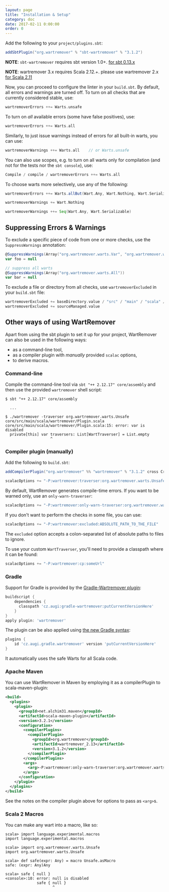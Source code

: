 ```yaml
---
layout: page
title: "Installation & Setup"
category: doc
date: 2017-02-11 0:00:00
order: 0
---
```


Add the following to your `project/plugins.sbt`:

```scala
addSbtPlugin("org.wartremover" % "sbt-wartremover" % "3.1.2")
```

**NOTE**: `sbt-wartremover` requires sbt version 1.0+. [for sbt 0.13.x](https://github.com/wartremover/wartremover/blob/da1e629e3367c0ec/docs/_posts/2017-02-11-install-setup.md)

**NOTE**: wartremover 3.x requires Scala 2.12.+. please use wartremover 2.x [for Scala 2.11](https://github.com/wartremover/wartremover/blob/9f69ec1b75e1350e098987602c5f94f75251f50b/docs/_posts/2017-02-11-install-setup.md)

Now, you can proceed to configure the linter in your `build.sbt`. By default, all errors and warnings are turned off. To turn on all checks that are currently considered stable, use:

```scala
wartremoverErrors ++= Warts.unsafe
```

To turn on *all* available errors (some have false positives), use:

```scala
wartremoverErrors ++= Warts.all
```

Similarly, to just issue warnings instead of errors for all built-in warts, you can use:

```scala
wartremoverWarnings ++= Warts.all    // or Warts.unsafe
```

You can also use scopes, e.g. to turn on all warts only for compilation (and not for the tests nor the `sbt console`), use:

```scala
Compile / compile / wartremoverErrors ++= Warts.all
```

To choose warts more selectively, use any of the following:

```scala
wartremoverErrors ++= Warts.allBut(Wart.Any, Wart.Nothing, Wart.Serializable)

wartremoverWarnings += Wart.Nothing

wartremoverWarnings ++= Seq(Wart.Any, Wart.Serializable)
```

## Suppressing Errors & Warnings

To exclude a specific piece of code from one or more checks, use the `SuppressWarnings` annotation:

```scala
@SuppressWarnings(Array("org.wartremover.warts.Var", "org.wartremover.warts.Null"))
var foo = null

// suppress all warts
@SuppressWarnings(Array("org.wartremover.warts.All"))
var bar = null
```

To exclude a file or directory from all checks, use `wartremoverExcluded` in your `build.sbt` file:

```scala
wartremoverExcluded += baseDirectory.value / "src" / "main" / "scala" / "SomeFile.scala"
wartremoverExcluded += sourceManaged.value
```

## Other ways of using WartRemover

Apart from using the sbt plugin to set it up for your project, WartRemover can also be used in the following ways:

* as a command-line tool,
* as a compiler plugin with *manually* provided `scalac` options,
* to derive macros.

### Command-line

Compile the command-line tool via `sbt "++ 2.12.17" core/assembly` and then use the provided `wartremover` shell script:

    $ sbt "++ 2.12.17" core/assembly
    
      ...
    
    $ ./wartremover -traverser org.wartremover.warts.Unsafe core/src/main/scala/wartremover/Plugin.scala
    core/src/main/scala/wartremover/Plugin.scala:15: error: var is disabled
      private[this] var traversers: List[WartTraverser] = List.empty
                        ^

### Compiler plugin (manually)

Add the following to `build.sbt`:

```scala
addCompilerPlugin("org.wartremover" %% "wartremover" % "3.1.2" cross CrossVersion.full)

scalacOptions += "-P:wartremover:traverser:org.wartremover.warts.Unsafe"
```

By default, WartRemover generates compile-time errors. If you want to be warned only, use an `only-warn-traverser`:

```scala
scalacOptions += "-P:wartremover:only-warn-traverser:org.wartremover.warts.Unsafe"
```

If you don't want to perform the checks in some file, you can use:

```scala
scalacOptions += "-P:wartremover:excluded:ABSOLUTE_PATH_TO_THE_FILE"
```

The `excluded` option accepts a colon-separated list of absolute paths to files to ignore.

To use your custom `WartTraverser`, you'll need to provide a classpath where it can be found:

```scala
scalacOptions += "-P:wartremover:cp:someUrl"
```

### Gradle
Support for Gradle is provided by the [Gradle-Wartremover plugin](https://github.com/augi/gradle-wartremover):

```gradle
buildscript {
    dependencies {
      classpath 'cz.augi:gradle-wartremover:putCurrentVersionHere'
    }
}
apply plugin: 'wartremover'
```

The plugin can be also applied using [the new Gradle syntax](https://plugins.gradle.org/plugin/cz.augi.gradle.wartremover):
```gradle
plugins {
    id 'cz.augi.gradle.wartremover' version 'putCurrentVersionHere'
}
```

It automatically uses the safe Warts for all Scala code.

### Apache Maven

You can use WartRemover in Maven by employing it as a compilerPlugin to scala-maven-plugin:

```xml
<build>
  <plugins>
    <plugin>
      <groupId>net.alchim31.maven</groupId>
      <artifactId>scala-maven-plugin</artifactId>
      <version>3.2.1</version>
      <configuration>
        <compilerPlugins>
          <compilerPlugin>
            <groupId>org.wartremover</groupId>
            <artifactId>wartremover_2.13</artifactId>
            <version>3.1.2</version>
          </compilerPlugin>
        </compilerPlugins>
        <args>
          <arg>-P:wartremover:only-warn-traverser:org.wartremover.warts.Unsafe</arg>
        </args>
      </configuration>
    </plugin>
  </plugins>
</build>
```

See the notes on the compiler plugin above for options to pass as `<arg>`s.

### Scala 2 Macros

You can make any wart into a macro, like so:

    scala> import language.experimental.macros
    import language.experimental.macros

    scala> import org.wartremover.warts.Unsafe
    import org.wartremover.warts.Unsafe

    scala> def safe(expr: Any) = macro Unsafe.asMacro
    safe: (expr: Any)Any

    scala> safe { null }
    <console>:10: error: null is disabled
                  safe { null }
                         ^
